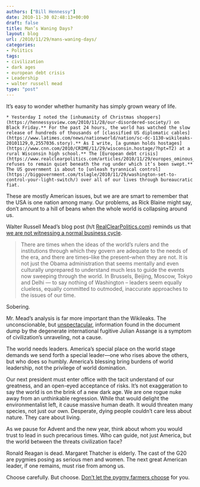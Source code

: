 ```yaml
---
authors: ["Bill Hennessy"]
date: 2010-11-30 02:48:13+00:00
draft: false
title: Man’s Waning Days?
layout: blog
url: /2010/11/29/mans-waning-days/
categories:
- Politics
tags:
- civilization
- dark ages
- european debt crisis
- Leadership
- walter russell mead
type: "post"
---
```


It’s easy to wonder whether humanity has simply grown weary of life.

 

    * Yesterday I noted the [inhumanity of Christmas shoppers](https://hennessysview.com/2010/11/28/our-disordered-society/) on Black Friday.** For the past 24 hours, the world has watched the slow release of hundreds of thousands of [classified US diplomatic cables](https://www.latimes.com/news/nationworld/nation/sc-dc-1130-wikileaks-20101129,0,2557036.story).** As I write, [a gunman holds hostages](https://www.cnn.com/2010/CRIME/11/29/wisconsin.hostage/?hpt=T2) at a rural Wisconsin high school.** The [European debt crisis](https://www.realclearpolitics.com/articles/2010/11/29/europes_ominous_reckoning_108078.html) refuses to remain quiet beneath the rug under which it’s been swept.** The US government is about to [unleash tyrannical control](https://biggovernment.com/tslagle/2010/11/29/washington-set-to-control-your-light-switch/) over all of our lives through bureaucratic fiat.   

These are mostly American issues, but we are are smart to remember that the USA is one nation among many. Our problems, as Rick Blaine might say, don’t amount to a hill of beans when the whole world is collapsing around us. 

 

Walter Russell Mead’s blog post (h/t [RealClearPolitics.com](https://realclearpolitics.com/)) reminds us that [we are not witnessing a normal business cycle](https://blogs.the-american-interest.com/wrm/2010/11/27/things-fall-apart/).

 

>   
> 
> There are times when the ideas of the world’s rulers and the institutions through which they govern are adequate to the needs of the era, and there are times–like the present–when they are not. It is not just the Obama administration that seems mentally and even culturally unprepared to understand much less to guide the events now sweeping through the world. In Brussels, Beijing, Moscow, Tokyo and Delhi — to say nothing of Washington – leaders seem equally clueless, equally committed to outmoded, inaccurate approaches to the issues of our time.
> 
> 

 

Sobering. 

 

Mr. Mead’s analysis is far more important than the Wikileaks. The unconscionable, but [unspectacular](https://biggovernment.com/mikeflynn/2010/11/29/the-real-scandal-behind-the-wikiwhimper/), information found in the document dump by the degenerate international fugitive Julian Assange is a symptom of civilization’s unraveling, not a cause. 

 

The world needs leaders. America’s special place on the world stage demands we send forth a special leader—one who rises above the others, but who does so humbly. America’s blessing bring burdens of world leadership, not the privilege of world domination. 

 

Our next president must enter office with the tacit understand of our greatness, and an open-eyed acceptance of risks. It’s not exaggeration to say the world is on the brink of a new dark age. We are one rogue nuke away from an unthinkable regression. While that would delight the environmentalist left, it cause massive human death. It would threaten many species, not just our own. Desperate, dying people couldn’t care less about nature. They care about living.

 

As we pause for Advent and the new year, think about whom you would trust to lead in such precarious times. Who can guide, not just America, but the world between the threats civilization face? 

 

Ronald Reagan is dead. Margaret Thatcher is elderly. The cast of the G20 are pygmies posing as serious men and women. The next great American leader, if one remains, must rise from among us. 

 

Choose carefully. But choose. [Don’t let the pygmy farmers choose](https://www.facebook.com/l.php?u=http%3A%2F%2Fbiggovernment.com%2Fjloudon%2F2010%2F11%2F20%2Ftea-party-president-in-2012%2F%23more-195141&h=91e78) for you. 
